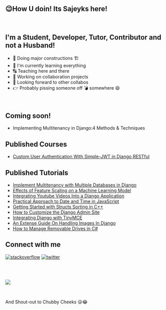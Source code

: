## :wink:How U doin! Its Sajeyks here!
<br>

## I'm a Student, Developer, Tutor, Contributor and not a Husband!
 - :construction: Doing major constructions 🏗️
 - :seedling: I'm currently learning everything
 - :capital_abcd: Teaching here and there
 - :two_men_holding_hands: Working on collaboration projects
 - :telescope: Looking forward to other collabos
 - :point_right: Probably pissing someone off :bomb: somewhere :smile:
<br>

## Coming soon!
- Implementing Multitenancy in Django:4 Methods & Techniques

## Published Courses
- [Custom User Authentication With Simple-JWT in Django RESTful](https://www.educative.io/courses/custom-user-authentication-with-simple-jwt-in-django-restful)

## Published Tutorials
 - [Implement Multitenancy with Multiple Databases in Django](https://www.section.io/engineering-education/implement-multitenancy-with-multiple-databases-in-django/)
 - [Effects of Feature Scaling on a Machine Learning Model](https://www.section.io/engineering-education/feature-scaling-effects-machine-learning-model/)
 - [Integrating Youtube Videos Into a Django Application](https://www.section.io/engineering-education/integrating-youtube-videos-into-a-django-application/)
 - [Practical Approach to Date and Time in JavaScript](https://www.section.io/engineering-education/practical-approach-to-date-and-time-in-javascript/)
 - [Getting Started with Structs Sorting in C++](https://www.section.io/engineering-education/getting-started-with-structs-sorting-in-c++/)
 - [How to Customize the Django Admin Site](https://www.section.io/engineering-education/customizing-django-admin/)
 - [Integrating Django with TinyMCE](https://www.section.io/engineering-education/integrating-django-with-tinymce/)
 - [An Extense Guide On Handling Images In Django](https://www.section.io/engineering-education/an-extensive-guide-on-handling-images-in-django/)
 - [How to Manage Removable Drives in C#](https://www.section.io/engineering-education/how-to-create-a-winforms-io-manager-for-removable-drives-in-csharp/)



## Connect with me
<p align="start">
<a href="https://stackoverflow.com/users/12601926/sajeyks-mwangi"><img src="https://img.icons8.com/color/50/000000/stackoverflow.png" alt="stackoverflow"/></a>
  <a href="https://mobile.twitter.com/sam11096199/"><img src="https://img.icons8.com/color/50/000000/twitter-squared.png" alt="twitter"/></a>
</p>

<br>

<br>

![](https://komarev.com/ghpvc/?username=Sajeyks&color=blueviolet)

<br>

And Shout-out to Chubby Cheeks 😜😂 
